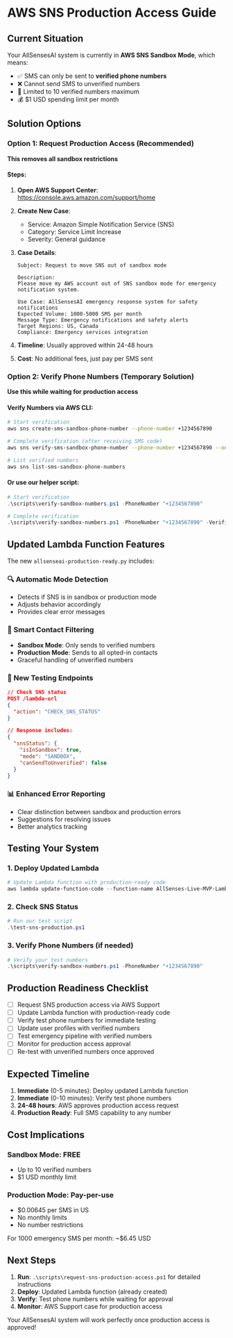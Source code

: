 # AWS SNS Production Access Guide

## Current Situation
Your AllSensesAI system is currently in **AWS SNS Sandbox Mode**, which means:
- ✅ SMS can only be sent to **verified phone numbers**
- ❌ Cannot send SMS to unverified numbers
- 📱 Limited to 10 verified numbers maximum
- 💰 $1 USD spending limit per month

## Solution Options

### Option 1: Request Production Access (Recommended)
**This removes all sandbox restrictions**

#### Steps:
1. **Open AWS Support Center**: https://console.aws.amazon.com/support/home
2. **Create New Case**:
   - Service: Amazon Simple Notification Service (SNS)
   - Category: Service Limit Increase
   - Severity: General guidance

3. **Case Details**:
   ```
   Subject: Request to move SNS out of sandbox mode
   
   Description: 
   Please move my AWS account out of SNS sandbox mode for emergency notification system.
   
   Use Case: AllSensesAI emergency response system for safety notifications
   Expected Volume: 1000-5000 SMS per month
   Message Type: Emergency notifications and safety alerts
   Target Regions: US, Canada
   Compliance: Emergency services integration
   ```

4. **Timeline**: Usually approved within 24-48 hours
5. **Cost**: No additional fees, just pay per SMS sent

### Option 2: Verify Phone Numbers (Temporary Solution)
**Use this while waiting for production access**

#### Verify Numbers via AWS CLI:
```bash
# Start verification
aws sns create-sms-sandbox-phone-number --phone-number +1234567890

# Complete verification (after receiving SMS code)
aws sns verify-sms-sandbox-phone-number --phone-number +1234567890 --one-time-password 123456

# List verified numbers
aws sns list-sms-sandbox-phone-numbers
```

#### Or use our helper script:
```powershell
# Start verification
.\scripts\verify-sandbox-numbers.ps1 -PhoneNumber "+1234567890"

# Complete verification
.\scripts\verify-sandbox-numbers.ps1 -PhoneNumber "+1234567890" -VerificationCode "123456"
```

## Updated Lambda Function Features

The new `allsenseai-production-ready.py` includes:

### 🔍 Automatic Mode Detection
- Detects if SNS is in sandbox or production mode
- Adjusts behavior accordingly
- Provides clear error messages

### 📱 Smart Contact Filtering
- **Sandbox Mode**: Only sends to verified numbers
- **Production Mode**: Sends to all opted-in contacts
- Graceful handling of unverified numbers

### 🧪 New Testing Endpoints
```json
// Check SNS status
POST /lambda-url
{
  "action": "CHECK_SNS_STATUS"
}

// Response includes:
{
  "snsStatus": {
    "isInSandbox": true,
    "mode": "SANDBOX",
    "canSendToUnverified": false
  }
}
```

### 📊 Enhanced Error Reporting
- Clear distinction between sandbox and production errors
- Suggestions for resolving issues
- Better analytics tracking

## Testing Your System

### 1. Deploy Updated Lambda
```powershell
# Update Lambda function with production-ready code
aws lambda update-function-code --function-name AllSenses-Live-MVP-LambdaFunction-1JGAWXA3I5IUK --zip-file fileb://allsenseai-production.zip
```

### 2. Check SNS Status
```powershell
# Run our test script
.\test-sns-production.ps1
```

### 3. Verify Phone Numbers (if needed)
```powershell
# Verify your test numbers
.\scripts\verify-sandbox-numbers.ps1 -PhoneNumber "+1234567890"
```

## Production Readiness Checklist

- [ ] Request SNS production access via AWS Support
- [ ] Update Lambda function with production-ready code
- [ ] Verify test phone numbers for immediate testing
- [ ] Update user profiles with verified numbers
- [ ] Test emergency pipeline with verified numbers
- [ ] Monitor for production access approval
- [ ] Re-test with unverified numbers once approved

## Expected Timeline

1. **Immediate** (0-5 minutes): Deploy updated Lambda function
2. **Immediate** (0-10 minutes): Verify test phone numbers
3. **24-48 hours**: AWS approves production access request
4. **Production Ready**: Full SMS capability to any number

## Cost Implications

### Sandbox Mode: FREE
- Up to 10 verified numbers
- $1 USD monthly limit

### Production Mode: Pay-per-use
- $0.00645 per SMS in US
- No monthly limits
- No number restrictions

For 1000 emergency SMS per month: ~$6.45 USD

## Next Steps

1. **Run**: `.\scripts\request-sns-production-access.ps1` for detailed instructions
2. **Deploy**: Updated Lambda function (already created)
3. **Verify**: Test phone numbers while waiting for approval
4. **Monitor**: AWS Support case for production access

Your AllSensesAI system will work perfectly once production access is approved!